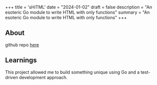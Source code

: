 +++
title = 'sHiTML'
date = "2024-01-02"
draft = false
description = "An esoteric Go module to write HTML with only functions"
summary = "An esoteric Go module to write HTML with only functions"
+++


## About



github repo [here](https://github.com/shitml)

## Learnings

This project allowed me to build something unique using Go and a test-driven development approach.

